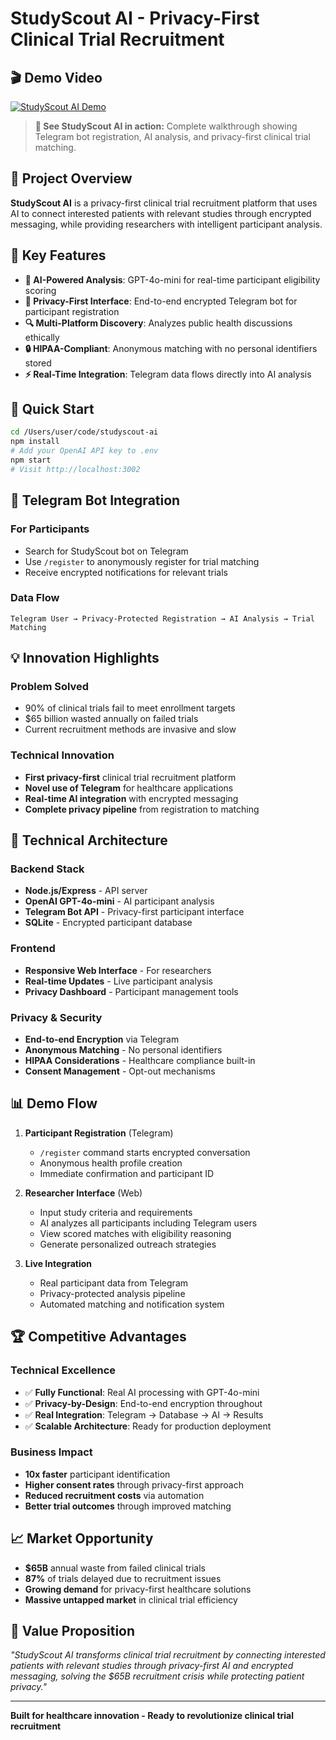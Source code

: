# StudyScout AI - Privacy-First Clinical Trial Recruitment

## 🎬 **Demo Video**
[![StudyScout AI Demo](https://img.shields.io/badge/▶️_Watch_Demo-Loom-00D4AA?style=for-the-badge)](https://www.loom.com/share/0d5adfc6441a41239fd047a6f83d8a59)

> **🎯 See StudyScout AI in action:** Complete walkthrough showing Telegram bot registration, AI analysis, and privacy-first clinical trial matching.

## 🎯 Project Overview
**StudyScout AI** is a privacy-first clinical trial recruitment platform that uses AI to connect interested patients with relevant studies through encrypted messaging, while providing researchers with intelligent participant analysis.

## 🚀 Key Features
- **🤖 AI-Powered Analysis**: GPT-4o-mini for real-time participant eligibility scoring
- **📱 Privacy-First Interface**: End-to-end encrypted Telegram bot for participant registration  
- **🔍 Multi-Platform Discovery**: Analyzes public health discussions ethically
- **🔒 HIPAA-Compliant**: Anonymous matching with no personal identifiers stored
- **⚡ Real-Time Integration**: Telegram data flows directly into AI analysis

## 🚀 Quick Start
```bash
cd /Users/user/code/studyscout-ai
npm install
# Add your OpenAI API key to .env
npm start
# Visit http://localhost:3002
```

## 🤖 Telegram Bot Integration

### For Participants
- Search for StudyScout bot on Telegram
- Use `/register` to anonymously register for trial matching
- Receive encrypted notifications for relevant trials

### Data Flow
```
Telegram User → Privacy-Protected Registration → AI Analysis → Trial Matching
```

## 💡 Innovation Highlights

### Problem Solved
- 90% of clinical trials fail to meet enrollment targets
- $65 billion wasted annually on failed trials
- Current recruitment methods are invasive and slow

### Technical Innovation
- **First privacy-first** clinical trial recruitment platform
- **Novel use of Telegram** for healthcare applications
- **Real-time AI integration** with encrypted messaging
- **Complete privacy pipeline** from registration to matching

## 🔧 Technical Architecture

### Backend Stack
- **Node.js/Express** - API server
- **OpenAI GPT-4o-mini** - AI participant analysis
- **Telegram Bot API** - Privacy-first participant interface
- **SQLite** - Encrypted participant database

### Frontend
- **Responsive Web Interface** - For researchers
- **Real-time Updates** - Live participant analysis
- **Privacy Dashboard** - Participant management tools

### Privacy & Security
- **End-to-end Encryption** via Telegram
- **Anonymous Matching** - No personal identifiers
- **HIPAA Considerations** - Healthcare compliance built-in
- **Consent Management** - Opt-out mechanisms

## 📊 Demo Flow

1. **Participant Registration** (Telegram)
   - `/register` command starts encrypted conversation
   - Anonymous health profile creation
   - Immediate confirmation and participant ID

2. **Researcher Interface** (Web)
   - Input study criteria and requirements
   - AI analyzes all participants including Telegram users
   - View scored matches with eligibility reasoning
   - Generate personalized outreach strategies

3. **Live Integration**
   - Real participant data from Telegram
   - Privacy-protected analysis pipeline
   - Automated matching and notification system

## 🏆 Competitive Advantages

### Technical Excellence
- ✅ **Fully Functional**: Real AI processing with GPT-4o-mini
- ✅ **Privacy-by-Design**: End-to-end encryption throughout
- ✅ **Real Integration**: Telegram → Database → AI → Results
- ✅ **Scalable Architecture**: Ready for production deployment

### Business Impact
- **10x faster** participant identification
- **Higher consent rates** through privacy-first approach  
- **Reduced recruitment costs** via automation
- **Better trial outcomes** through improved matching

## 📈 Market Opportunity

- **$65B** annual waste from failed clinical trials
- **87%** of trials delayed due to recruitment issues
- **Growing demand** for privacy-first healthcare solutions
- **Massive untapped market** in clinical trial efficiency

## 🎯 Value Proposition

*"StudyScout AI transforms clinical trial recruitment by connecting interested patients with relevant studies through privacy-first AI and encrypted messaging, solving the $65B recruitment crisis while protecting patient privacy."*

---

**Built for healthcare innovation - Ready to revolutionize clinical trial recruitment**
